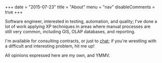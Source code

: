 +++
date = "2015-07-23"
title = "About"
menu = "nav"
disableComments = true
+++

Software engineer, interested in testing, automation, and quality; I've done a lot of work applying XP techniques in areas where manual processes are still very common, including GIS, OLAP databases, and reporting.

I'm available for consulting contracts, or just to [chat](https://twitter.com/lobsteropteryx); if you're wrestling with a difficult and interesting problem, hit me up!

All opinions expressed here are my own, and YMMV.

